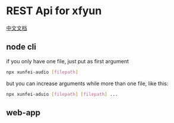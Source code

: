# REST Api for xfyun

[中文文档](./README_ZH.md)

## node cli

if you only have one file, just put as first argument

```bash
npx xunfei-audio [filepath]
```

but you can increase arguments while more than one file, like this:

```bash
npx xunfei-aduio [filepath] [filepath] ...
```

## web-app
